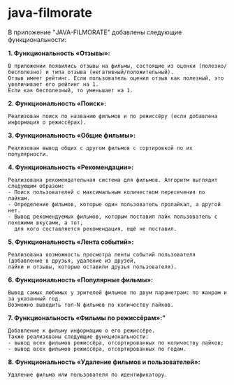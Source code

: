 # java-filmorate
В приложение "JAVA-FILMORATE" добавлены следующие функциональности: 

  **1. Функциональность «Отзывы»:**
    
    В приложении появились отзывы на фильмы, состоящие из оценки (полезно/бесполезно) и типа отзыва (негативный/положительный). 
    Отзыв имеет рейтинг. Если пользователь оценил отзыв как полезный, это увеличивает его рейтинг на 1. 
    Если как бесполезный, то уменьшает на 1.
    
  **2. Функциональность «Поиск»:**
  
    Реализован поиск по названию фильмов и по режиссёру (если добавлена информация о режиссёрах).

  **3. Функциональность «Общие фильмы»:**
  
    Реализован вывод общих с другом фильмов с сортировкой по их популярности.
    
  **4. Функциональность «Рекомендации»:**
  
    Реализована рекомендательная система для фильмов. Алгоритм выглядит следующим образом:
    - Поиск пользователей с максимальным количеством пересечения по лайкам.
    - Определение фильмов, которые один пользователь пролайкал, а другой нет.
    - Вывод рекомендуемых фильмов, которым поставил лайк пользователь с похожими вкусами, а тот, 
      для кого составляется рекомендация, ещё не поставил.
    
  **5. Функциональность «Лента событий»:**

    Реализована возможность просмотра ленты событий пользователя (добавление в друзья, удаление из друзей, 
    лайки и отзывы, которые оставили друзья пользователя). 

  **6. Функциональность «Популярные фильмы»:**
    
    Вывод самых любимых у зрителей фильмов по двум параметрам: по жанрам и за указанный год. 
    Возможно выводить топ-N фильмов по количеству лайков.
    
  **7. Функциональность «Фильмы по режиссёрам»:"**  
  
    Добавление к фильму информацию о его режиссёре.
    Также реализованы следующие функциональности:
    - вывод всех фильмов режиссёра, отсортированных по количеству лайков;
    - вывод всех фильмов режиссёра, отсортированных по годам.

  **8. Функциональность «Удаление фильмов и пользователей»:** 
  
    Удаление фильма или пользователя по идентификатору.  
